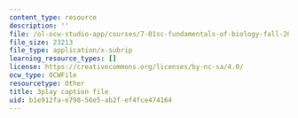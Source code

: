 ```yaml
---
content_type: resource
description: ''
file: /ol-ocw-studio-app/courses/7-01sc-fundamentals-of-biology-fall-2011/b1e912fae79856e5ab2fef4fce474164_pJDHi91yAaE.vtt
file_size: 23213
file_type: application/x-subrip
learning_resource_types: []
license: https://creativecommons.org/licenses/by-nc-sa/4.0/
ocw_type: OCWFile
resourcetype: Other
title: 3play caption file
uid: b1e912fa-e798-56e5-ab2f-ef4fce474164
---
```

